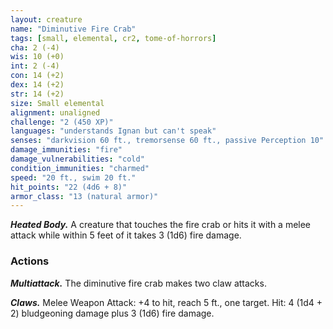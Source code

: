 ```yaml
---
layout: creature
name: "Diminutive Fire Crab"
tags: [small, elemental, cr2, tome-of-horrors]
cha: 2 (-4)
wis: 10 (+0)
int: 2 (-4)
con: 14 (+2)
dex: 14 (+2)
str: 14 (+2)
size: Small elemental
alignment: unaligned
challenge: "2 (450 XP)"
languages: "understands Ignan but can't speak"
senses: "darkvision 60 ft., tremorsense 60 ft., passive Perception 10"
damage_immunities: "fire"
damage_vulnerabilities: "cold"
condition_immunities: "charmed"
speed: "20 ft., swim 20 ft."
hit_points: "22 (4d6 + 8)"
armor_class: "13 (natural armor)"
---
```


***Heated Body.*** A creature that touches the fire crab or hits it with a melee
attack while within 5 feet of it takes 3 (1d6) fire damage.

### Actions

***Multiattack.*** The diminutive fire crab makes two claw attacks.

***Claws.*** Melee Weapon Attack: +4 to hit, reach 5 ft., one target. Hit: 4
(1d4 + 2) bludgeoning damage plus 3 (1d6) fire damage.
